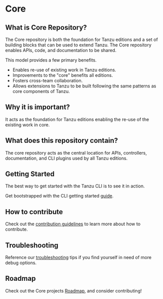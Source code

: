 # Core

## What is Core Repository?
The Core repository is both the foundation for Tanzu editions and a set of
building blocks that can be used to extend Tanzu. The Core repository enables
APIs, code, and documentation to be shared.

This model provides a few primary benefits.

* Enables re-use of existing work in Tanzu editions.
* Improvements to the "core" benefits all editions.
* Fosters cross-team collaboration.
* Allows extensions to Tanzu to be built following the same patterns as core
  components of Tanzu.

## Why it is important?
It acts as the foundation for Tanzu editions enabling the re-use of the existing work
in core.


## What does this repository contain?
The core repository acts as the central location for APIs, controllers,
documentation, and CLI plugins used by all Tanzu editions.

[comment]: <> (TODO &#40;hyayi&#41;: Add link to Josh's Contents of The Tanzu Core Repository doc after its merged)

## Getting Started
The best way to get started with the Tanzu CLI is to see it in action.

Get bootstrapped with the CLI getting started [guide](docs/cli/getting-started.md).

## How to contribute
Check out the [contribution guidelines](CONTRIBUTING.md) to learn more about how to contribute.

## Troubleshooting
Reference our [troubleshooting](docs/dev/troubleshooting.md) tips if you find yourself in need of more debug options.

## Roadmap
Check out the Core projects [Roadmap](ROADMAP.md), and consider contributing!
